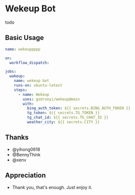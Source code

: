 # Wekeup Bot 


todo

## Basic Usage

```yaml
name: wekeuppppp

on:
  workflow_dispatch:

jobs:
  wakeup:
    name: wekeup bot
    runs-on: ubuntu-latest
    steps:
      - name: Wekeup
        uses: godruoyi/wekeup@main
        with:
          bing_auth_token: ${{ secrets.BING_AUTH_TOKEN }}
          tg_token: ${{ secrets.TG_TOKEN }}
          tg_chat_id: ${{ secrets.TG_CHAT_ID }}
          weather_city: ${{ secrets.CITY }}
```

## Thanks

- @yihong0618
- @BennyThink
- @xenv


## Appreciation

- Thank you, that's enough. Just enjoy it.
